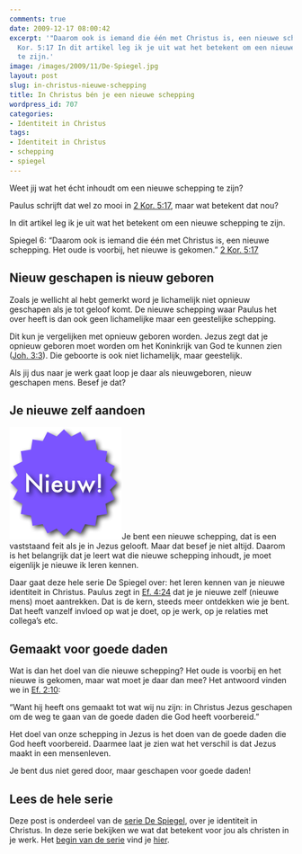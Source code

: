 ```yaml
---
comments: true
date: 2009-12-17 08:00:42
excerpt: '"Daarom ook is iemand die één met Christus is, een nieuwe schepping." 2
  Kor. 5:17 In dit artikel leg ik je uit wat het betekent om een nieuwe schepping
  te zijn.'
image: /images/2009/11/De-Spiegel.jpg
layout: post
slug: in-christus-nieuwe-schepping
title: In Christus bén je een nieuwe schepping
wordpress_id: 707
categories:
- Identiteit in Christus
tags:
- Identiteit in Christus
- schepping
- spiegel
---
```


Weet jij wat het écht inhoudt om een nieuwe schepping te zijn? 

Paulus schrijft dat wel zo mooi in [2 Kor. 5:17](http://www.biblija.net/biblija.cgi?m=2+Kor+5%3A17&id42=0&id18=1&pos=0&l=nl&set=10), maar wat betekent dat nou?

In dit artikel leg ik je uit wat het betekent om een nieuwe schepping te zijn. 

Spiegel 6: “Daarom ook is iemand die één met Christus is, een nieuwe schepping. Het oude is voorbij, het nieuwe is gekomen.” [2 Kor. 5:17](http://www.biblija.net/biblija.cgi?m=2+Kor+5%3A17&id42=0&id18=1&pos=0&l=nl&set=10)





## Nieuw geschapen is nieuw geboren


Zoals je wellicht al hebt gemerkt word je lichamelijk niet opnieuw geschapen als je tot geloof komt. De nieuwe schepping waar Paulus het over heeft is dan ook geen lichamelijke maar een geestelijke schepping.

Dit kun je vergelijken met opnieuw geboren worden. Jezus zegt dat je opnieuw geboren moet worden om het Koninkrijk van God te kunnen zien ([Joh. 3:3](http://www.biblija.net/biblija.cgi?m=Joh+3%3A3&id42=0&id18=1&pos=0&l=nl&set=10)). Die geboorte is ook niet lichamelijk, maar geestelijk.

Als jij dus naar je werk gaat loop je daar als nieuwgeboren, nieuw geschapen mens. Besef je dat?



## Je nieuwe zelf aandoen


![Nieuw](/images/2009/12/Nieuw.png)Je bent een nieuwe schepping, dat is een vaststaand feit als je in Jezus gelooft. Maar dat besef je niet altijd. Daarom is het belangrijk dat je leert wat die nieuwe schepping inhoudt, je moet eigenlijk je nieuwe ik leren kennen.

Daar gaat deze hele serie De Spiegel over: het leren kennen van je nieuwe identiteit in Christus. Paulus zegt in [Ef. 4:24](http://www.biblija.net/biblija.cgi?m=Ef+4%3A24&id42=0&id18=1&pos=0&l=nl&set=10) dat je je nieuwe zelf (nieuwe mens) moet aantrekken. Dat is de kern, steeds meer ontdekken wie je bent. Dat heeft vanzelf invloed op wat je doet, op je werk, op je relaties met collega’s etc.



## Gemaakt voor goede daden


Wat is dan het doel van die nieuwe schepping? Het oude is voorbij en het nieuwe is gekomen, maar wat moet je daar dan mee? Het antwoord vinden we in [Ef. 2:10](http://www.biblija.net/biblija.cgi?m=Ef+2%3A10&id42=0&id18=1&pos=0&l=nl&set=10):

“Want hij heeft ons gemaakt tot wat wij nu zijn: in Christus Jezus geschapen om de weg te gaan van de goede daden die God heeft voorbereid.”

Het doel van onze schepping in Jezus is het doen van de goede daden die God heeft voorbereid. Daarmee laat je zien wat het verschil is dat Jezus maakt in een mensenleven.

Je bent dus niet gered door, maar geschapen voor goede daden!



## Lees de hele serie


Deze post is onderdeel van de [serie De Spiegel](/2009/11/09/kijk-eens-wat-vaker-in-de-spiegel/), over je identiteit in Christus. In deze serie bekijken we wat dat betekent voor jou als christen in je werk. Het [begin van de serie](/2009/11/09/kijk-eens-wat-vaker-in-de-spiegel/) vind je [hier](/2009/11/09/kijk-eens-wat-vaker-in-de-spiegel/).
